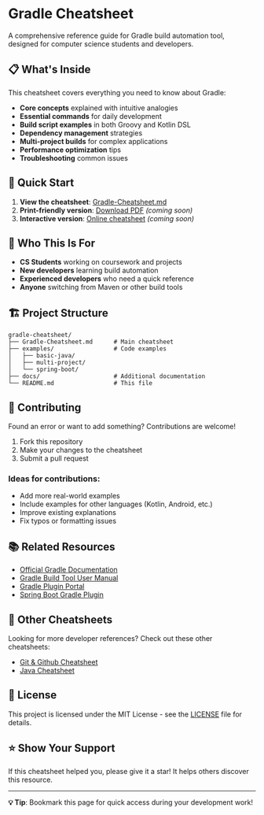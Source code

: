 # Gradle Cheatsheet

A comprehensive reference guide for Gradle build automation tool, designed for computer science students and developers.

## 📋 What's Inside

This cheatsheet covers everything you need to know about Gradle:

- **Core concepts** explained with intuitive analogies
- **Essential commands** for daily development
- **Build script examples** in both Groovy and Kotlin DSL
- **Dependency management** strategies
- **Multi-project builds** for complex applications
- **Performance optimization** tips
- **Troubleshooting** common issues

## 🚀 Quick Start

1. **View the cheatsheet**: [Gradle-Cheatsheet.md](Gradle-Cheatsheet.md)
2. **Print-friendly version**: [Download PDF](docs/Gradle-Cheatsheet.pdf) *(coming soon)*
3. **Interactive version**: [Online cheatsheet](https://your-username.github.io/gradle-cheatsheet) *(coming soon)*

## 🎯 Who This Is For

- **CS Students** working on coursework and projects
- **New developers** learning build automation
- **Experienced developers** who need a quick reference
- **Anyone** switching from Maven or other build tools

## 🏗️ Project Structure

```
gradle-cheatsheet/
├── Gradle-Cheatsheet.md      # Main cheatsheet
├── examples/                 # Code examples
│   ├── basic-java/
│   ├── multi-project/
│   └── spring-boot/
├── docs/                     # Additional documentation
└── README.md                 # This file
```

## 🤝 Contributing

Found an error or want to add something? Contributions are welcome!

1. Fork this repository
2. Make your changes to the cheatsheet
3. Submit a pull request

### Ideas for contributions:
- Add more real-world examples
- Include examples for other languages (Kotlin, Android, etc.)
- Improve existing explanations
- Fix typos or formatting issues

## 📚 Related Resources

- [Official Gradle Documentation](https://docs.gradle.org/)
- [Gradle Build Tool User Manual](https://docs.gradle.org/current/userguide/userguide.html)
- [Gradle Plugin Portal](https://plugins.gradle.org/)
- [Spring Boot Gradle Plugin](https://docs.spring.io/spring-boot/docs/current/gradle-plugin/reference/htmlsingle/)

## 🔗 Other Cheatsheets

Looking for more developer references? Check out these other cheatsheets:
- [Git & Github Cheatsheet](https://github.com/brittneyleighb/git-github-cheatsheet)
- [Java Cheatsheet](https://github.com/brittneyleighb/java-cheatsheet)

## 📄 License

This project is licensed under the MIT License - see the [LICENSE](LICENSE) file for details.

## ⭐ Show Your Support

If this cheatsheet helped you, please give it a star! It helps others discover this resource.

---

**💡 Tip**: Bookmark this page for quick access during your development work!
